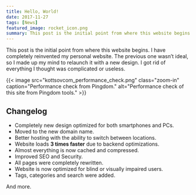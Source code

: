 ```yaml
---
title: Hello, World!
date: 2017-11-27
tags: [News]
featured_image: rocket_icon.png
summary: This post is the initial point from where this website begins. I have completely reinvented my personal website.
---
```


This post is the initial point from where this website begins. I have completely reinvented my personal website. The previous one wasn’t ideal, so I made up my mind to relaunch it with a new design. I got rid of everything I thought was complicated or useless.

{{< image src="kottsovcom_performance_check.png" class="zoom-in" caption="Performance check from Pingdom." alt="Performance check of this site from Pingdom tools." >}}

## Changelog

- Completely new design optimized for both smartphones and PCs.
- Moved to the new domain name.
- Better hosting with the ability to switch between locations.
- Website loads **3 times faster** due to backend optimizations.
- Almost everything is now cached and compressed.
- Improved SEO and Security.
- All pages were completely rewritten.
- Website is now optimized for blind or visually impaired users.
- Tags, categories and search were added.

And more.